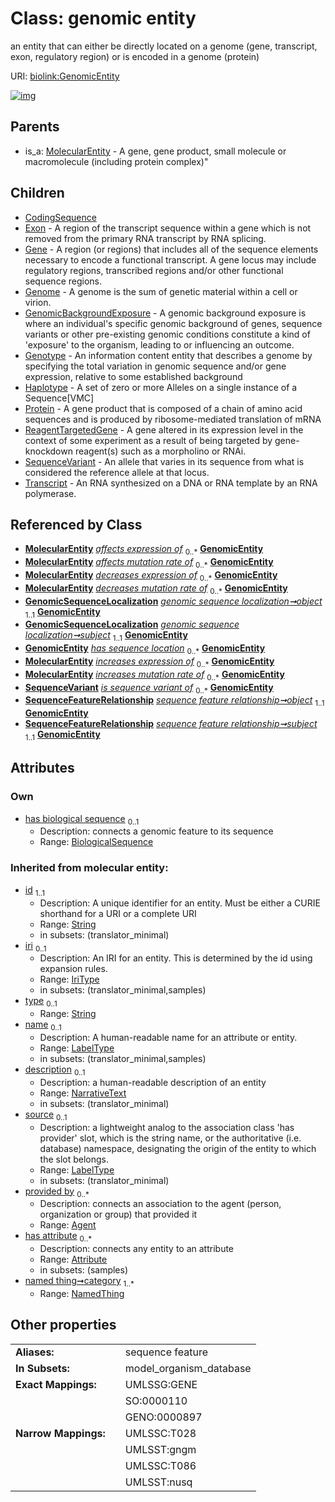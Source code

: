 
# Class: genomic entity


an entity that can either be directly located on a genome (gene, transcript, exon, regulatory region) or is encoded in a genome (protein)

URI: [biolink:GenomicEntity](https://w3id.org/biolink/vocab/GenomicEntity)


[![img](https://yuml.me/diagram/nofunky;dir:TB/class/[Transcript],[SequenceVariant],[SequenceFeatureRelationship],[ReagentTargetedGene],[Protein],[OrganismTaxon],[NamedThing],[MolecularEntity],[Haplotype],[Genotype],[GenomicSequenceLocalization],[GenomicSequenceLocalization]-%20object%201..1>[GenomicEntity&#124;has_biological_sequence:biological_sequence%20%3F;id(i):string;iri(i):iri_type%20%3F;type(i):string%20%3F;name(i):label_type%20%3F;description(i):narrative_text%20%3F;source(i):label_type%20%3F],[GenomicSequenceLocalization]-%20subject%201..1>[GenomicEntity],[SequenceFeatureRelationship]-%20object%201..1>[GenomicEntity],[SequenceFeatureRelationship]-%20subject%201..1>[GenomicEntity],[GenomicEntity]^-[Transcript],[GenomicEntity]^-[SequenceVariant],[GenomicEntity]^-[ReagentTargetedGene],[GenomicEntity]^-[Protein],[GenomicEntity]^-[Haplotype],[GenomicEntity]^-[Genotype],[GenomicEntity]^-[GenomicBackgroundExposure],[GenomicEntity]^-[Genome],[GenomicEntity]^-[Gene],[GenomicEntity]^-[Exon],[GenomicEntity]^-[CodingSequence],[MolecularEntity]^-[GenomicEntity],[GenomicBackgroundExposure],[Genome],[Gene],[Exon],[CodingSequence],[Attribute],[Agent])](https://yuml.me/diagram/nofunky;dir:TB/class/[Transcript],[SequenceVariant],[SequenceFeatureRelationship],[ReagentTargetedGene],[Protein],[OrganismTaxon],[NamedThing],[MolecularEntity],[Haplotype],[Genotype],[GenomicSequenceLocalization],[GenomicSequenceLocalization]-%20object%201..1>[GenomicEntity&#124;has_biological_sequence:biological_sequence%20%3F;id(i):string;iri(i):iri_type%20%3F;type(i):string%20%3F;name(i):label_type%20%3F;description(i):narrative_text%20%3F;source(i):label_type%20%3F],[GenomicSequenceLocalization]-%20subject%201..1>[GenomicEntity],[SequenceFeatureRelationship]-%20object%201..1>[GenomicEntity],[SequenceFeatureRelationship]-%20subject%201..1>[GenomicEntity],[GenomicEntity]^-[Transcript],[GenomicEntity]^-[SequenceVariant],[GenomicEntity]^-[ReagentTargetedGene],[GenomicEntity]^-[Protein],[GenomicEntity]^-[Haplotype],[GenomicEntity]^-[Genotype],[GenomicEntity]^-[GenomicBackgroundExposure],[GenomicEntity]^-[Genome],[GenomicEntity]^-[Gene],[GenomicEntity]^-[Exon],[GenomicEntity]^-[CodingSequence],[MolecularEntity]^-[GenomicEntity],[GenomicBackgroundExposure],[Genome],[Gene],[Exon],[CodingSequence],[Attribute],[Agent])

## Parents

 *  is_a: [MolecularEntity](MolecularEntity.md) - A gene, gene product, small molecule or macromolecule (including protein complex)"

## Children

 * [CodingSequence](CodingSequence.md)
 * [Exon](Exon.md) - A region of the transcript sequence within a gene which is not removed from the primary RNA transcript by RNA splicing.
 * [Gene](Gene.md) - A region (or regions) that includes all of the sequence elements necessary to encode a functional transcript. A gene locus may include regulatory regions, transcribed regions and/or other functional sequence regions.
 * [Genome](Genome.md) - A genome is the sum of genetic material within a cell or virion.
 * [GenomicBackgroundExposure](GenomicBackgroundExposure.md) - A genomic background exposure is where an individual's specific genomic background of genes, sequence variants or other pre-existing genomic conditions constitute a kind of 'exposure' to the organism, leading to or influencing an outcome.
 * [Genotype](Genotype.md) - An information content entity that describes a genome by specifying the total variation in genomic sequence and/or gene expression, relative to some established background
 * [Haplotype](Haplotype.md) - A set of zero or more Alleles on a single instance of a Sequence[VMC]
 * [Protein](Protein.md) - A gene product that is composed of a chain of amino acid sequences and is produced by ribosome-mediated translation of mRNA
 * [ReagentTargetedGene](ReagentTargetedGene.md) - A gene altered in its expression level in the context of some experiment as a result of being targeted by gene-knockdown reagent(s) such as a morpholino or RNAi.
 * [SequenceVariant](SequenceVariant.md) - An allele that varies in its sequence from what is considered the reference allele at that locus.
 * [Transcript](Transcript.md) - An RNA synthesized on a DNA or RNA template by an RNA polymerase.

## Referenced by Class

 *  **[MolecularEntity](MolecularEntity.md)** *[affects expression of](affects_expression_of.md)*  <sub>0..\*</sub>  **[GenomicEntity](GenomicEntity.md)**
 *  **[MolecularEntity](MolecularEntity.md)** *[affects mutation rate of](affects_mutation_rate_of.md)*  <sub>0..\*</sub>  **[GenomicEntity](GenomicEntity.md)**
 *  **[MolecularEntity](MolecularEntity.md)** *[decreases expression of](decreases_expression_of.md)*  <sub>0..\*</sub>  **[GenomicEntity](GenomicEntity.md)**
 *  **[MolecularEntity](MolecularEntity.md)** *[decreases mutation rate of](decreases_mutation_rate_of.md)*  <sub>0..\*</sub>  **[GenomicEntity](GenomicEntity.md)**
 *  **[GenomicSequenceLocalization](GenomicSequenceLocalization.md)** *[genomic sequence localization➞object](genomic_sequence_localization_object.md)*  <sub>1..1</sub>  **[GenomicEntity](GenomicEntity.md)**
 *  **[GenomicSequenceLocalization](GenomicSequenceLocalization.md)** *[genomic sequence localization➞subject](genomic_sequence_localization_subject.md)*  <sub>1..1</sub>  **[GenomicEntity](GenomicEntity.md)**
 *  **[GenomicEntity](GenomicEntity.md)** *[has sequence location](has_sequence_location.md)*  <sub>0..\*</sub>  **[GenomicEntity](GenomicEntity.md)**
 *  **[MolecularEntity](MolecularEntity.md)** *[increases expression of](increases_expression_of.md)*  <sub>0..\*</sub>  **[GenomicEntity](GenomicEntity.md)**
 *  **[MolecularEntity](MolecularEntity.md)** *[increases mutation rate of](increases_mutation_rate_of.md)*  <sub>0..\*</sub>  **[GenomicEntity](GenomicEntity.md)**
 *  **[SequenceVariant](SequenceVariant.md)** *[is sequence variant of](is_sequence_variant_of.md)*  <sub>0..\*</sub>  **[GenomicEntity](GenomicEntity.md)**
 *  **[SequenceFeatureRelationship](SequenceFeatureRelationship.md)** *[sequence feature relationship➞object](sequence_feature_relationship_object.md)*  <sub>1..1</sub>  **[GenomicEntity](GenomicEntity.md)**
 *  **[SequenceFeatureRelationship](SequenceFeatureRelationship.md)** *[sequence feature relationship➞subject](sequence_feature_relationship_subject.md)*  <sub>1..1</sub>  **[GenomicEntity](GenomicEntity.md)**

## Attributes


### Own

 * [has biological sequence](has_biological_sequence.md)  <sub>0..1</sub>
     * Description: connects a genomic feature to its sequence
     * Range: [BiologicalSequence](types/BiologicalSequence.md)

### Inherited from molecular entity:

 * [id](id.md)  <sub>1..1</sub>
     * Description: A unique identifier for an entity. Must be either a CURIE shorthand for a URI or a complete URI
     * Range: [String](types/String.md)
     * in subsets: (translator_minimal)
 * [iri](iri.md)  <sub>0..1</sub>
     * Description: An IRI for an entity. This is determined by the id using expansion rules.
     * Range: [IriType](types/IriType.md)
     * in subsets: (translator_minimal,samples)
 * [type](type.md)  <sub>0..1</sub>
     * Range: [String](types/String.md)
 * [name](name.md)  <sub>0..1</sub>
     * Description: A human-readable name for an attribute or entity.
     * Range: [LabelType](types/LabelType.md)
     * in subsets: (translator_minimal,samples)
 * [description](description.md)  <sub>0..1</sub>
     * Description: a human-readable description of an entity
     * Range: [NarrativeText](types/NarrativeText.md)
     * in subsets: (translator_minimal)
 * [source](source.md)  <sub>0..1</sub>
     * Description: a lightweight analog to the association class 'has provider' slot, which is the string name, or the authoritative (i.e. database) namespace, designating the origin of the entity to which the slot belongs.
     * Range: [LabelType](types/LabelType.md)
     * in subsets: (translator_minimal)
 * [provided by](provided_by.md)  <sub>0..\*</sub>
     * Description: connects an association to the agent (person, organization or group) that provided it
     * Range: [Agent](Agent.md)
 * [has attribute](has_attribute.md)  <sub>0..\*</sub>
     * Description: connects any entity to an attribute
     * Range: [Attribute](Attribute.md)
     * in subsets: (samples)
 * [named thing➞category](named_thing_category.md)  <sub>1..\*</sub>
     * Range: [NamedThing](NamedThing.md)

## Other properties

|  |  |  |
| --- | --- | --- |
| **Aliases:** | | sequence feature |
| **In Subsets:** | | model_organism_database |
| **Exact Mappings:** | | UMLSSG:GENE |
|  | | SO:0000110 |
|  | | GENO:0000897 |
| **Narrow Mappings:** | | UMLSSC:T028 |
|  | | UMLSST:gngm |
|  | | UMLSSC:T086 |
|  | | UMLSST:nusq |

